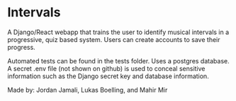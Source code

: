 # Intervals
A Django/React webapp that trains the user to identify musical intervals in a progressive, quiz based system. 
Users can create accounts to save their progress.

Automated tests can be found in the tests folder. Uses a postgres database.
A secret .env file (not shown on github) is used to conceal sensitive information such as the Django secret key and database information.

Made by: Jordan Jamali, Lukas Boelling, and Mahir Mir  

